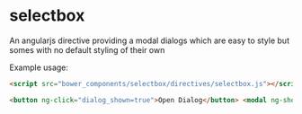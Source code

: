 selectbox
=========

An angularjs directive providing a modal dialogs which are easy to style but somes with no default styling of their own

Example usage:

```HTML
<script src="bower_components/selectbox/directives/selectbox.js"></script>

<button ng-click="dialog_shown=true">Open Dialog</button> <modal ng-show="dialog_shown""> dialog contents </modal>
```
